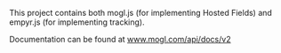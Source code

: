 This project contains both mogl.js (for implementing Hosted Fields) and empyr.js (for implementing tracking).

Documentation can be found at www.mogl.com/api/docs/v2
